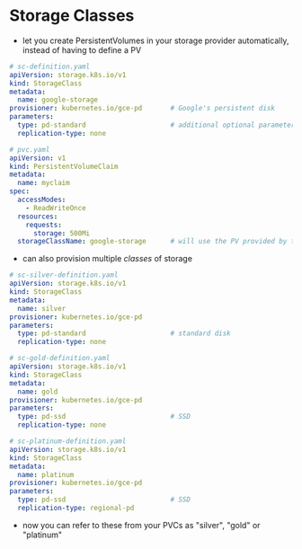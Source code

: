 # Storage Classes
- let you create PersistentVolumes in your storage provider automatically, instead of having to define a PV

```yaml
# sc-definition.yaml
apiVersion: storage.k8s.io/v1
kind: StorageClass
metadata:
  name: google-storage
provisioner: kubernetes.io/gce-pd       # Google's persistent disk
parameters:
  type: pd-standard                     # additional optional parameters defined in google's docs
  replication-type: none
```

```yaml
# pvc.yaml
apiVersion: v1
kind: PersistentVolumeClaim
metadata:
  name: myclaim
spec:
  accessModes:
    - ReadWriteOnce
  resources:
    requests:
      storage: 500Mi
  storageClassName: google-storage      # will use the PV provided by the storageClass above
```

- can also provision multiple *classes* of storage
```yaml
# sc-silver-definition.yaml
apiVersion: storage.k8s.io/v1
kind: StorageClass
metadata:
  name: silver
provisioner: kubernetes.io/gce-pd
parameters:
  type: pd-standard                     # standard disk
  replication-type: none
```

```yaml
# sc-gold-definition.yaml
apiVersion: storage.k8s.io/v1
kind: StorageClass
metadata:
  name: gold
provisioner: kubernetes.io/gce-pd
parameters:
  type: pd-ssd                          # SSD
  replication-type: none
```

```yaml
# sc-platinum-definition.yaml
apiVersion: storage.k8s.io/v1
kind: StorageClass
metadata:
  name: platinum
provisioner: kubernetes.io/gce-pd
parameters:
  type: pd-ssd                          # SSD
  replication-type: regional-pd
```
- now you can refer to these from your PVCs as "silver", "gold" or "platinum"
